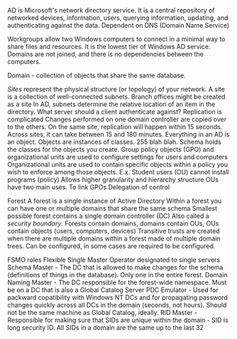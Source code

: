 AD is Microsoft's network directory service. It is a central repository of networked devices, information, users, querying information, updating, and authenticating against the data. Dependent on DNS (Domain Name Service)

Workgroups allow two Windows computers to connect in a minimal way to share files and resources. It is the lowest tier of Windows AD service. Domains are not joined, and there is no dependencies between the computers.

Domain - collection of objects that share the same database. 

*Sites* represent the physical structure (or topology) of your network. 
	A site is a collection of well-connected subnets. 
		Branch offices might be created as a site
		In AD, subnets determine the relative location of an item in the directory.
			What server should a client authenticate against?
Replication is complicated
	Changes performed on one domain controller are copied over to the others. 
	On the same site, replication will happen within 15 seconds. Across sites, it can take between 15 and 180 minutes. 
Everything in an AD is an object. Objects are instances of classes. 255 blah blah. 
	Schema holds the classes for the objects you create. 
	Group policy objects (GPO) and organizational units are used to configure settings for users and computers
		Organizational units are used to contain specific objects within a policy you wish to enforce among those objects.
			E.x. Student users (OU) cannot install programs (policy)
		Allows higher granularity and hierarchy structure
OUs have two main uses.
	To link GPOs
	Delegation of control

Forest
	A forest is a single instance of Active Directory
	Within a forest you can have one or multiple domains that share the same schema
	Smallest possible forest contains a single domain controller (DC)
	Also called a *security boundary*. 
	Forests contain domains, domains contain OUs, OUs contain objects (users, computers, devices)
	Transitive trusts are created when there are multiple domains within a forest made of multiple domain trees. Can be configured, in some cases are required to be configured.

FSMO roles
	Flexible Single Master Operator designated to single servers
	Schema Master - The DC that is allowed to make changes for the schema (definitions of things in the database). Only one in the entire forest.
	Domain Naming Master - The DC responsible for the forest-wide namespace. Must be on a DC that is also a Global Catalog Server
	PDC Emulator - Used for packward copatibility with Windows NT DCs and for propagating password changes quickly across all DCs in the domain (seconds, not hours). Should not be the same machine as Global Catalog, ideally.
	RID Master - Responsible for making sure that SIDs are unique within the domain - SID is long security ID. All SIDs in a domain are the same up to the last 32 